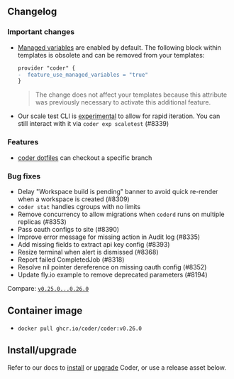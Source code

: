 ## Changelog

### Important changes

- [Managed variables](https://coder.com/docs/templates/parameters#terraform-template-wide-variables)
  are enabled by default. The following block within templates is obsolete and
  can be removed from your templates:

  ```diff
  provider "coder" {
  -  feature_use_managed_variables = "true"
  }
  ```

  > The change does not affect your templates because this attribute was
  > previously necessary to activate this additional feature.

- Our scale test CLI is
  [experimental](https://coder.com/docs/contributing/feature-stages#experimental-features)
  to allow for rapid iteration. You can still interact with it via
  `coder exp scaletest` (#8339)

### Features

- [coder dotfiles](https://coder.com/docs/cli/dotfiles) can checkout a
  specific branch

### Bug fixes

- Delay "Workspace build is pending" banner to avoid quick re-render when a
  workspace is created (#8309)
- `coder stat` handles cgroups with no limits
- Remove concurrency to allow migrations when `coderd` runs on multiple replicas
  (#8353)
- Pass oauth configs to site (#8390)
- Improve error message for missing action in Audit log (#8335)
- Add missing fields to extract api key config (#8393)
- Resize terminal when alert is dismissed (#8368)
- Report failed CompletedJob (#8318)
- Resolve nil pointer dereference on missing oauth config (#8352)
- Update fly.io example to remove deprecated parameters (#8194)

Compare:
[`v0.25.0...0.26.0`](https://github.com/onchainengineering/hmi-computer/compare/v0.25.0...v0.26.0)

## Container image

- `docker pull ghcr.io/coder/coder:v0.26.0`

## Install/upgrade

Refer to our docs to [install](https://coder.com/docs/install) or
[upgrade](https://coder.com/docs/admin/upgrade) Coder, or use a
release asset below.
